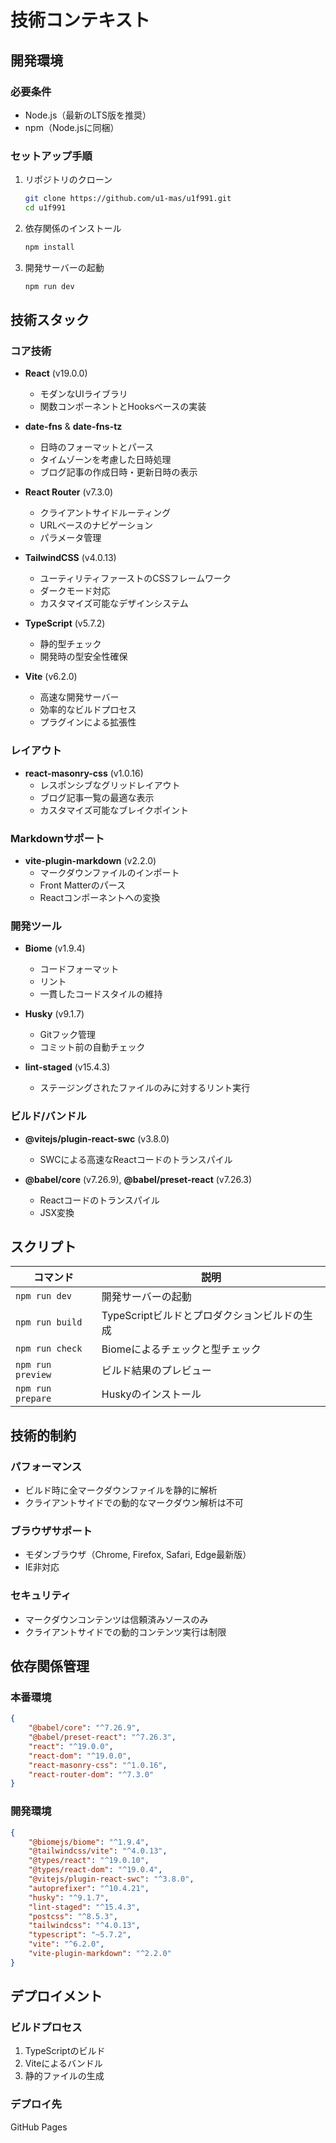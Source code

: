 # 技術コンテキスト

## 開発環境

### 必要条件
- Node.js（最新のLTS版を推奨）
- npm（Node.jsに同梱）

### セットアップ手順
1. リポジトリのクローン
   ```bash
   git clone https://github.com/u1-mas/u1f991.git
   cd u1f991
   ```

2. 依存関係のインストール
   ```bash
   npm install
   ```

3. 開発サーバーの起動
   ```bash
   npm run dev
   ```

## 技術スタック

### コア技術
- **React** (v19.0.0)
  - モダンなUIライブラリ
  - 関数コンポーネントとHooksベースの実装

- **date-fns** & **date-fns-tz**
  - 日時のフォーマットとパース
  - タイムゾーンを考慮した日時処理
  - ブログ記事の作成日時・更新日時の表示

- **React Router** (v7.3.0)
  - クライアントサイドルーティング
  - URLベースのナビゲーション
  - パラメータ管理

- **TailwindCSS** (v4.0.13)
  - ユーティリティファーストのCSSフレームワーク
  - ダークモード対応
  - カスタマイズ可能なデザインシステム

- **TypeScript** (v5.7.2)
  - 静的型チェック
  - 開発時の型安全性確保

- **Vite** (v6.2.0)
  - 高速な開発サーバー
  - 効率的なビルドプロセス
  - プラグインによる拡張性

### レイアウト
- **react-masonry-css** (v1.0.16)
  - レスポンシブなグリッドレイアウト
  - ブログ記事一覧の最適な表示
  - カスタマイズ可能なブレイクポイント

### Markdownサポート
- **vite-plugin-markdown** (v2.2.0)
  - マークダウンファイルのインポート
  - Front Matterのパース
  - Reactコンポーネントへの変換

### 開発ツール
- **Biome** (v1.9.4)
  - コードフォーマット
  - リント
  - 一貫したコードスタイルの維持

- **Husky** (v9.1.7)
  - Gitフック管理
  - コミット前の自動チェック

- **lint-staged** (v15.4.3)
  - ステージングされたファイルのみに対するリント実行

### ビルド/バンドル
- **@vitejs/plugin-react-swc** (v3.8.0)
  - SWCによる高速なReactコードのトランスパイル

- **@babel/core** (v7.26.9), **@babel/preset-react** (v7.26.3)
  - Reactコードのトランスパイル
  - JSX変換

## スクリプト

| コマンド          | 説明                                         |
| ----------------- | -------------------------------------------- |
| `npm run dev`     | 開発サーバーの起動                           |
| `npm run build`   | TypeScriptビルドとプロダクションビルドの生成 |
| `npm run check`   | Biomeによるチェックと型チェック              |
| `npm run preview` | ビルド結果のプレビュー                       |
| `npm run prepare` | Huskyのインストール                          |

## 技術的制約

### パフォーマンス
- ビルド時に全マークダウンファイルを静的に解析
- クライアントサイドでの動的なマークダウン解析は不可

### ブラウザサポート
- モダンブラウザ（Chrome, Firefox, Safari, Edge最新版）
- IE非対応

### セキュリティ
- マークダウンコンテンツは信頼済みソースのみ
- クライアントサイドでの動的コンテンツ実行は制限

## 依存関係管理

### 本番環境
```json
{
    "@babel/core": "^7.26.9",
    "@babel/preset-react": "^7.26.3",
    "react": "^19.0.0",
    "react-dom": "^19.0.0",
    "react-masonry-css": "^1.0.16",
    "react-router-dom": "^7.3.0"
}
```

### 開発環境
```json
{
    "@biomejs/biome": "^1.9.4",
    "@tailwindcss/vite": "^4.0.13",
    "@types/react": "^19.0.10",
    "@types/react-dom": "^19.0.4",
    "@vitejs/plugin-react-swc": "^3.8.0",
    "autoprefixer": "^10.4.21",
    "husky": "^9.1.7",
    "lint-staged": "^15.4.3",
    "postcss": "^8.5.3",
    "tailwindcss": "^4.0.13",
    "typescript": "~5.7.2",
    "vite": "^6.2.0",
    "vite-plugin-markdown": "^2.2.0"
}
```

## デプロイメント

### ビルドプロセス
1. TypeScriptのビルド
2. Viteによるバンドル
3. 静的ファイルの生成

### デプロイ先
GitHub Pages
